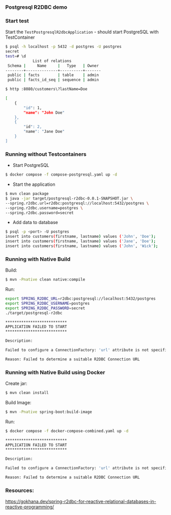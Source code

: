 ### Postgresql R2DBC demo

### Start test

Start the `TestPostgresqlR2dbcApplication` - should start PostgreSQL with TestContainer

```bash
$ psql -h localhost -p 5432 -d postgres -U postgres
secret
test=# \d
            List of relations
 Schema |     Name     |   Type   | Owner
--------+--------------+----------+-------
 public | facts        | table    | admin
 public | facts_id_seq | sequence | admin
```


```bash
$ http :8080/customers\?lastName=Doe

[
    {
        "id": 1,
        "name": "John Doe"
    },
    {
        "id": 2,
        "name": "Jane Doe"
    }
]
```

### Running without Testcontainers

- Start PostgreSQL

```bash
$ docker compose -f compose-postgresql.yaml up -d
```

- Start the application

```bash
$ mvn clean package
$ java -jar target/postgresql-r2dbc-0.0.1-SNAPSHOT.jar \
--spring.r2dbc.url=r2dbc:postgresql://localhost:5432/postgres \
--spring.r2dbc.username=postgres \
--spring.r2dbc.password=secret
```

- Add data to database
```bash
$ psql -p <port> -U postgres
insert into customers(firstname, lastname) values ('John', 'Doe');
insert into customers(firstname, lastname) values ('Jane', 'Doe');
insert into customers(firstname, lastname) values ('John', 'Wick');
```

### Running with Native Build

Build:
```bash
$ mvn -Pnative clean native:compile
```

Run:
```bash
export SPRING_R2DBC_URL=r2dbc:postgresql://localhost:5432/postgres
export SPRING_R2DBC_USERNAME=postgres
export SPRING_R2DBC_PASSWORD=secret 
./target/postgresql-r2dbc

***************************
APPLICATION FAILED TO START
***************************

Description:

Failed to configure a ConnectionFactory: 'url' attribute is not specified and no embedded database could be configured.

Reason: Failed to determine a suitable R2DBC Connection URL
```

### Running with Native Build using Docker

Create jar:

```bash
$ mvn clean install 
```

Build Image:

```bash
$ mvn -Pnative spring-boot:build-image
```

Run:

```bash
$ docker compose -f docker-compose-combined.yaml up -d

***************************
APPLICATION FAILED TO START
***************************

Description:

Failed to configure a ConnectionFactory: 'url' attribute is not specified and no embedded database could be configured.

Reason: Failed to determine a suitable R2DBC Connection URL
```

### Resources:

https://gokhana.dev/spring-r2dbc-for-reactive-relational-databases-in-reactive-programming/